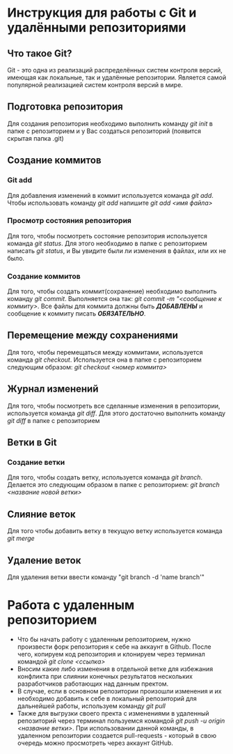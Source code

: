 # Инструкция для работы с Git и удалёнными репозиториями

## Что такое Git?
Git - это одна из реализаций распределённых систем контроля версий, имеющая как локальные, так и удалённые репозитории. Является самой популярной реализацией систем контроля версий в мире.
## Подготовка репозитория
Для создания репозитория необходимо выполнить команду *git init*  в папке с репозиторием и у Вас создаться репозиторий (появится скрытая папка .git)

## Создание коммитов

### Git add
Для добавления изменений в коммит используется команда *git add*. Чтобы использовать команду *git add* напишите *git add <имя файла>*

### Просмотр состояния репозитория
Для того, чтобы посмотреть состояние репозитория используется команда *git status*. Для этого необходимо в папке с репозиторием написать *git status*, и Вы увидите были ли изменения в файлах, или их не было.

### Создание коммитов
Для того, чтобы создать коммит(сохранение) необходимо выполнить команду *git commit*. Выполняется она так: *git commit -m "<сообщение к коммиту>*. Все файлы для коммита должны быть ***ДОБАВЛЕНЫ*** и сообщение к коммиту писать ***ОБЯЗАТЕЛЬНО***.

## Перемещение между сохранениями
Для того, чтобы перемещаться между коммитами, используется команда *git checkout*. Используется она в папке с репозиторием следующим образом: *git checkout <номер коммита>*

## Журнал изменений
Для того, чтобы посмотреть все сделанные изменения в репозитории, используется команда *git diff*. Для этого достаточно выполнить команду *git diff* в папке с репозиторием

## Ветки в Git

### Создание ветки

Для того, чтобы создать ветку, используется команда *git branch*. Делается это следующим образом в папке с репозиторием: *git branch <название новой ветки>*

## Слияние веток

Для того чтобы добавить ветку в текущую ветку используется команда *git merge <name branch>*

## Удаление веток
Для удаления ветки ввести команду "git branch -d 'name branch'"
# Работа с удаленным репозиторием
* Что бы начать работу с удаленным репозиторием, нужно произвести форк репозитория к себе на аккаунт в Github.
После чего, копируем код репозитория и клонируем через терминал командой *git clone <ссылка>*
* Вносим какие либо изменения в отдельной ветке для избежания конфликта при слиянии конечных результатов нескольких разработчиков работающих над данным пректом.
* В случае, если в основном репозитории произошли изменения и их необходимо добавить к себе в локальный репозиторий для дальнейшей работы, используем команду *git pull*
* Также для выгрузки своего пректа с изменениями в удаленный репозиторий через терминал пользуемся командой *git push -u origin <название ветки>*. При использовании данной команды, в удаленном репозитории создается pull-requests - который в свою очередь можно просмотреть через аккаунт GitHub.